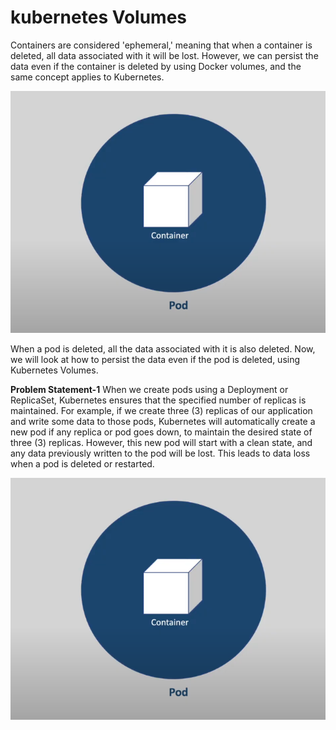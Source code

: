 # kubernetes Volumes
Containers are considered 'ephemeral,' meaning that when a container is deleted, all data associated with
it will be lost. However, we can persist the data even if the container is deleted by using Docker volumes,
and the same concept applies to Kubernetes.

![Container Pod](https://github.com/balusena/kubernetes-for-devops/blob/main/09-Kubernetes%20Volumes/container_pod.png)

When a pod is deleted, all the data associated with it is also deleted. Now, we will look at how to persist
the data even if the pod is deleted, using Kubernetes Volumes.

**Problem Statement-1**
When we create pods using a Deployment or ReplicaSet, Kubernetes ensures that the specified number of 
replicas is maintained. For example, if we create three (3) replicas of our application and write some 
data to those pods, Kubernetes will automatically create a new pod if any replica or pod goes down, to 
maintain the desired state of three (3) replicas. However, this new pod will start with a clean state, 
and any data previously written to the pod will be lost. This leads to data loss when a pod is deleted 
or restarted.

![Problem Statement 1](https://github.com/balusena/kubernetes-for-devops/blob/main/09-Kubernetes%20Volumes/container_pod.png)





